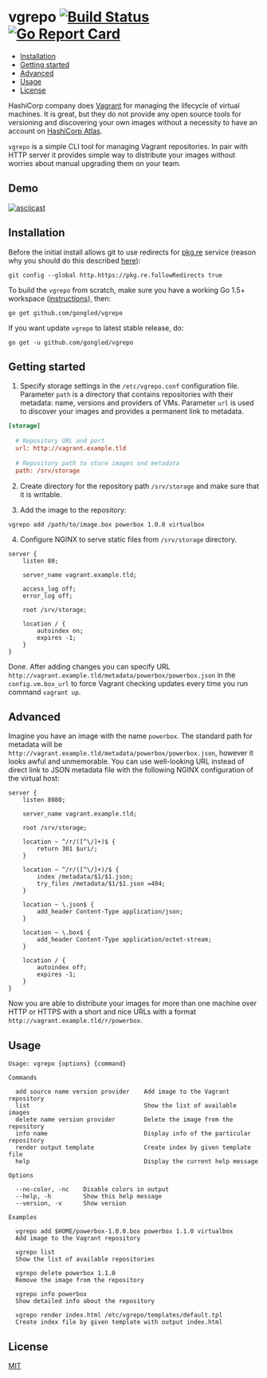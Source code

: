 # vgrepo [![Build Status](https://travis-ci.org/gongled/vgrepo.svg?branch=master)](https://travis-ci.org/gongled/vgrepo) [![Go Report Card](https://goreportcard.com/badge/github.com/gongled/vgrepo)](https://goreportcard.com/report/github.com/gongled/vgrepo)

* [Installation](#installation)
* [Getting started](#getting-started)
* [Advanced](#advanced)
* [Usage](#usage)
* [License](#license)

HashiCorp company does [Vagrant](https://www.vagrantup.com) for managing the lifecycle of virtual machines. It is great, but they do not 
provide any open source tools for versioning and discovering your own images without a necessity to have an account 
on [HashiCorp Atlas](https://atlas.hashicorp.com/help/intro/features-list). 

`vgrepo` is a simple CLI tool for managing Vagrant repositories. In pair with HTTP server it provides 
simple way to distribute your images without worries about manual upgrading them on your team.

## Demo

[![asciicast](https://asciinema.org/a/123313.png)](https://asciinema.org/a/123313)

## Installation

Before the initial install allows git to use redirects for [pkg.re](https://github.com/essentialkaos/pkgre) service (reason why you should do this described [here](https://github.com/essentialkaos/pkgre#git-support)):

```
git config --global http.https://pkg.re.followRedirects true
```

To build the `vgrepo` from scratch, make sure you have a working Go 1.5+ workspace ([instructions](https://golang.org/doc/install)), then:

```
go get github.com/gongled/vgrepo
```

If you want update `vgrepo` to latest stable release, do:

```
go get -u github.com/gongled/vgrepo
```

## Getting started

1. Specify storage settings in the `/etc/vgrepo.conf` configuration file. Parameter `path` is a 
directory that contains repositories with their metadata: name, versions and providers of VMs. 
Parameter `url` is used to discover your images and provides a permanent link to metadata.

```ini
[storage]
    
  # Repository URL and port
  url: http://vagrant.example.tld
    
  # Repository path to store images and metadata
  path: /srv/storage
```
    
2. Create directory for the repository path `/srv/storage` and make sure that it is writable.

3. Add the image to the repository:

```
vgrepo add /path/to/image.box powerbox 1.0.0 virtualbox
```
    
4. Configure NGINX to serve static files from `/srv/storage` directory.

```nginx
server {
    listen 80;
        
    server_name vagrant.example.tld;
        
    access_log off;
    error_log off;
        
    root /srv/storage;
        
    location / {
        autoindex on;
        expires -1;
    }
}
```
 
Done. After adding changes you can specify URL `http://vagrant.example.tld/metadata/powerbox/powerbox.json` in 
the `config.vm.box_url` to force Vagrant checking updates every time you run command `vagrant up`. 

## Advanced

Imagine you have an image with the name `powerbox`. The standard path for metadata will be 
`http://vagrant.example.tld/metadata/powerbox/powerbox.json`, however it looks awful and unmemorable. 
You can use well-looking URL instead of direct link to JSON metadata file with the following NGINX 
configuration of the virtual host:  

```nginx
server {
    listen 8080;
    
    server_name vagrant.example.tld;

    root /srv/storage;

    location ~ ^/r/([^\/]+)$ {
        return 301 $uri/;
    }

    location ~ ^/r/([^\/]+)/$ {
        index /metadata/$1/$1.json;
        try_files /metadata/$1/$1.json =404;
    }

    location ~ \.json$ {
        add_header Content-Type application/json;
    }

    location ~ \.box$ {
        add_header Content-Type application/octet-stream;
    }

    location / {
	    autoindex off;
        expires -1;
    }
}
```

Now you are able to distribute your images for more than one machine over HTTP or HTTPS 
with a short and nice URLs with a format `http://vagrant.example.tld/r/powerbox`. 

## Usage

```
Usage: vgrepo {options} {command}

Commands

  add source name version provider    Add image to the Vagrant repository
  list                                Show the list of available images
  delete name version provider        Delete the image from the repository
  info name                           Display info of the particular repository
  render output template              Create index by given template file
  help                                Display the current help message

Options

  --no-color, -nc    Disable colors in output
  --help, -h         Show this help message
  --version, -v      Show version

Examples

  vgrepo add $HOME/powerbox-1.0.0.box powerbox 1.1.0 virtualbox
  Add image to the Vagrant repository

  vgrepo list
  Show the list of available repositories

  vgrepo delete powerbox 1.1.0
  Remove the image from the repository

  vgrepo info powerbox
  Show detailed info about the repository

  vgrepo render index.html /etc/vgrepo/templates/default.tpl
  Create index file by given template with output index.html

```

## License

[MIT](LICENSE)
